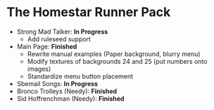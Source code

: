 # The Homestar Runner Pack

* Strong Mad Talker: **In Progress**
  * Add ruleseed support
* Main Page: **Finished**
  * Rewrite manual examples (Paper background, blurry menu)
  * Modify textures of backgrounds 24 and 25 (put numbers onto images)
  * Standardize menu button placement
* Sbemail Songs: **In Progress**
* Bronco Trolleys (Needy): **Finished**
* Sid Hoffrenchman (Needy): **Finished**
